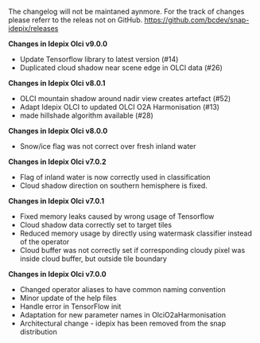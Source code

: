 The changelog will not be maintaned aynmore.
For the track of changes please referr to the releas not on GitHub.
https://github.com/bcdev/snap-idepix/releases

**Changes in Idepix Olci v9.0.0**
* Update Tensorflow library to latest version (#14)
* Duplicated cloud shadow near scene edge in OLCI data (#26)

**Changes in Idepix Olci v8.0.1**
* OLCI mountain shadow around nadir view creates artefact (#52)
* Adapt Idepix OLCI to updated OLCI O2A Harmonisation (#13)
* made hillshade algorithm available (#28)

**Changes in Idepix Olci v8.0.0**
* Snow/ice flag was not correct over fresh inland water

**Changes in Idepix Olci v7.0.2**
* Flag of inland water is now correctly used in classification
* Cloud shadow direction on southern hemisphere is fixed.

**Changes in Idepix Olci v7.0.1**
* Fixed memory leaks caused by wrong usage of Tensorflow
* Cloud shadow data correctly set to target tiles
* Reduced memory usage by directly using watermask classifier instead of the operator
* Cloud buffer was not correctly set if corresponding cloudy pixel was inside cloud buffer, but outside tile boundary

**Changes in Idepix Olci v7.0.0**
* Changed operator aliases to have common naming convention
* Minor update of the help files
* Handle error in TensorFlow init
* Adaptation for new parameter names in OlciO2aHarmonisation
* Architectural change - idepix has been removed from the snap distribution 

